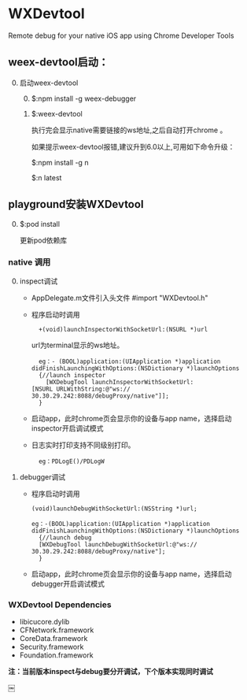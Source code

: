 # WXDevtool
Remote debug for your native iOS app using Chrome Developer Tools

## weex-devtool启动：

0. 启动weex-devtool

	0. $:npm install -g weex-debugger

	0. $:weex-devtool  

		执行完会显示native需要链接的ws地址,之后自动打开chrome 。
		
		如果提示weex-devtool报错,建议升到6.0以上,可用如下命令升级：
		
		$:npm install -g n
		
		$:n latest
		
		
## playground安装WXDevtool
0. $:pod install
    
    更新pod依赖库

### native 调用 
0. inspect调试
	* AppDelegate.m文件引入头文件 #import "WXDevtool.h"
	* 程序启动时调用 
	
			+(void)launchInspectorWithSocketUrl:(NSURL *)url
		url为terminal显示的ws地址。

	 		eg：- (BOOL)application:(UIApplication *)application didFinishLaunchingWithOptions:(NSDictionary *)launchOptions
			{//launch inspector
			  [WXDebugTool launchInspectorWithSocketUrl:			[NSURL URLWithString:@"ws://		30.30.29.242:8088/debugProxy/native"]];
			}

	 
	* 启动app，此时chrome页会显示你的设备与app name，选择启动inspector开启调试模式
	* 日志实时打印支持不同级别打印。
	
			eg：PDLogE()/PDLogW

0. debugger调试
	* 程序启动时调用
	
		  (void)launchDebugWithSocketUrl:(NSString *)url;
	 
	 	  eg：-(BOOL)application:(UIApplication *)application didFinishLaunchingWithOptions:(NSDictionary *)launchOptions
			{//launch debug
    		[WXDebugTool launchDebugWithSocketUrl:@"ws://			30.30.29.242:8088/debugProxy/native"];
			}

	* 启动app，此时chrome页会显示你的设备与app name，选择启动debugger开启调试模式
	
### WXDevtool Dependencies

* libicucore.dylib
* CFNetwork.framework
* CoreData.framework
* Security.framework
* Foundation.framework

**注：当前版本inspect与debug要分开调试，下个版本实现同时调试**



￼